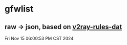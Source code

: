 # gfwlist
## raw -> json, based on [v2ray-rules-dat](https://github.com/Loyalsoldier/v2ray-rules-dat)
Fri Nov 15 06:00:53 PM CST 2024

